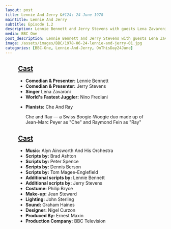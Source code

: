 ```yaml
---
layout: post
title: Lennie And Jerry &#124; 24 June 1978
maintitle: Lennie And Jerry
subtitle: Episode 1.2
description: Lennie Bennett and Jerry Stevens with guests Lena Zavaroni, Frediani (the world's fastest juggler) and (the Boogie-Woogie duo) Che and Ray.
media: BBC One
post_description: Lennie Bennett and Jerry Stevens with guests Lena Zavaroni, Frediani (the world's fastest juggler) and (the Boogie-Woogie duo) Che and Ray.
image: /assets/images/BBC/1978-06-24-lennie-and-jerry-01.jpg
categories: [BBC-One, Lennie-And-Jerry, OnThisDay24June]
---
```


<figure class="fig1">
<div class="CardLayout CardLayout-Height1">
<div class="CardItem"><h2 id="infobox1" class="infobox"><a href="#infobox1">Cast</a></h2>
<div class="CardItem split">
<ul>
<li><strong>Comedian & Presenter:</strong> Lennie Bennett</li>
<li><strong>Comedian & Presenter:</strong> Jerry Stevens</li>
<li><strong>Singer</strong> Lena Zavaroni</li>
<li><strong>World's Fastest Juggler:</strong> Nino Frediani</li>
<li>
<p><strong>Pianists:</strong> Che And Ray</p>
<p>Che and Ray — a Swiss Boogie-Woogie duo made up of Jean-Marc Peyer as "Che" and Raymond Fein as "Ray"</p>
</li>
</ul>
</div></div></div>
</figure>

<figure class="fig2">
<div class="CardLayout CardLayout-Height1">
<div class="CardItem"><h2 id="infobox2" class="infobox"><a href="#infobox2">Cast</a></h2>
<div class="CardItem split">
<ul>
<li><strong>Music:</strong> Alyn Ainsworth And His Orchestra</li>
<li><strong>Scripts by:</strong> Brad Ashton</li>
<li><strong>Scripts by:</strong> Peter Spence</li>
<li><strong>Scripts by:</strong> Dennis Berson</li>
<li><strong>Scripts by:</strong> Tom Magee-Englefield</li>
<li><strong>Additional scripts by:</strong> Lennie Bennett</li>
<li><strong>Additional scripts by:</strong> Jerry Stevens</li>
<li><strong>Costume:</strong> Philip Bryce</li>
<li><strong>Make-up:</strong> Jean Steward</li>
<li><strong>Lighting:</strong> John Sterling</li>
<li><strong>Sound:</strong> Graham Haines</li>
<li><strong>Designer:</strong> Nigel Curzon</li>
<li><strong>Produced By:</strong> Ernest Maxin</li>
<li><strong>Production Company:</strong> BBC Television</li>
</ul>
</div></div></div>
</figure>

<style>
.CardLayout-Height1 {height:486px;}
@media screen and (orientation:portrait) {.CardLayout-Height1 {height: unset;}}
</style>

